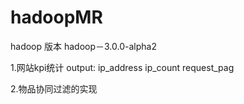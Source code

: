 # hadoopMR
hadoop 版本  hadoop－3.0.0-alpha2

1.网站kpi统计
    output:  ip_address  ip_count request_pag

2.物品协同过滤的实现
